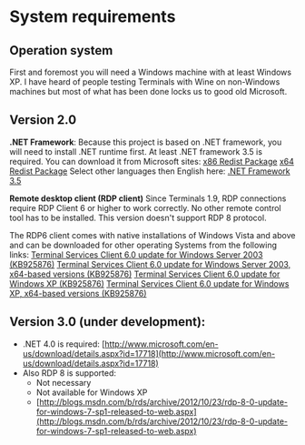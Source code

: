 # System requirements

## Operation system
First and foremost you will need a Windows machine with at least Windows XP.  I have heard of people testing Terminals with Wine on non-Windows machines but most of what has been done locks us to good old Microsoft.

## Version 2.0

**.NET Framework**:
Because this project is based on .NET framework, you will need to install .NET runtime first. At least .NET framework 3.5 is required. You can download it from Microsoft sites:
[x86 Redist Package](http://go.microsoft.com/fwlink/?LinkId=70848)
[x64 Redist Package](http://go.microsoft.com/fwlink/?LinkId=70849)
Select other languages then English here:
[.NET Framework 3.5](http://www.microsoft.com/download/en/details.aspx?id=22)

**Remote desktop client (RDP client)**
Since Terminals 1.9, RDP connections require RDP Client 6 or higher to work correctly.
No other remote control tool has to be installed. This version doesn't support RDP 8 protocol.

The RDP6 client comes with native installations of Windows Vista and above and can be downloaded for other operating Systems from the following links:
[Terminal Services Client 6.0 update for Windows Server 2003 (KB925876)](http://www.microsoft.com/downloads/details.aspx?FamilyId=CC148041-577F-4201-B62C-D71ADC98ADB1)
[Terminal Services Client 6.0 update for Windows Server 2003, x64-based versions (KB925876)](http://www.microsoft.com/downloads/details.aspx?FamilyId=43C0EAE9-6B64-428F-A9DC-F97F5A1B4493)
[Terminal Services Client 6.0 update for Windows XP (KB925876)](http://www.microsoft.com/downloads/details.aspx?FamilyId=26F11F0C-0D18-4306-ABCF-D4F18C8F5DF9)
[Terminal Services Client 6.0 update for Windows XP, x64-based versions (KB925876)](http://www.microsoft.com/downloads/details.aspx?FamilyId=160CE316-BF2B-48D0-A035-E2ABBC55D8E8)

## Version 3.0 (under development):

* .NET 4.0 is required: [http://www.microsoft.com/en-us/download/details.aspx?id=17718](http://www.microsoft.com/en-us/download/details.aspx?id=17718)
* Also RDP 8 is supported:
	* Not necessary 
	* Not available for Windows XP
	* [http://blogs.msdn.com/b/rds/archive/2012/10/23/rdp-8-0-update-for-windows-7-sp1-released-to-web.aspx](http://blogs.msdn.com/b/rds/archive/2012/10/23/rdp-8-0-update-for-windows-7-sp1-released-to-web.aspx)